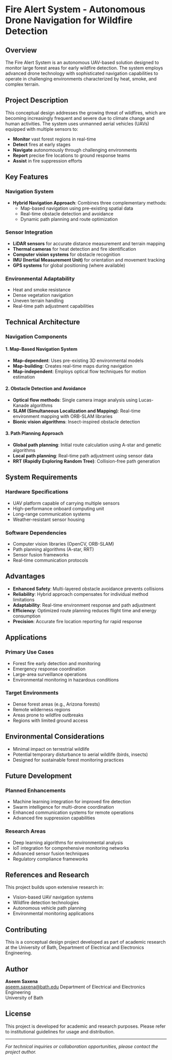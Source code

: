 # Fire Alert System - Autonomous Drone Navigation for Wildfire Detection

## Overview

The Fire Alert System is an autonomous UAV-based solution designed to monitor large forest areas for early wildfire detection. The system employs advanced drone technology with sophisticated navigation capabilities to operate in challenging environments characterized by heat, smoke, and complex terrain.

## Project Description

This conceptual design addresses the growing threat of wildfires, which are becoming increasingly frequent and severe due to climate change and human activities. The system uses unmanned aerial vehicles (UAVs) equipped with multiple sensors to:

- **Monitor** vast forest regions in real-time
- **Detect** fires at early stages
- **Navigate** autonomously through challenging environments
- **Report** precise fire locations to ground response teams
- **Assist** in fire suppression efforts

## Key Features

### Navigation System
- **Hybrid Navigation Approach**: Combines three complementary methods:
  - Map-based navigation using pre-existing spatial data
  - Real-time obstacle detection and avoidance
  - Dynamic path planning and route optimization

### Sensor Integration
- **LiDAR sensors** for accurate distance measurement and terrain mapping
- **Thermal cameras** for heat detection and fire identification
- **Computer vision systems** for obstacle recognition
- **IMU (Inertial Measurement Unit)** for orientation and movement tracking
- **GPS systems** for global positioning (where available)

### Environmental Adaptability
- Heat and smoke resistance
- Dense vegetation navigation
- Uneven terrain handling
- Real-time path adjustment capabilities

## Technical Architecture

### Navigation Components

#### 1. Map-Based Navigation System
- **Map-dependent**: Uses pre-existing 3D environmental models
- **Map-building**: Creates real-time maps during navigation
- **Map-independent**: Employs optical flow techniques for motion estimation

#### 2. Obstacle Detection and Avoidance
- **Optical flow methods**: Single camera image analysis using Lucas-Kanade algorithms
- **SLAM (Simultaneous Localization and Mapping)**: Real-time environment mapping with ORB-SLAM libraries
- **Bionic vision algorithms**: Insect-inspired obstacle detection

#### 3. Path Planning Approach
- **Global path planning**: Initial route calculation using A-star and genetic algorithms
- **Local path planning**: Real-time path adjustment using sensor data
- **RRT (Rapidly Exploring Random Tree)**: Collision-free path generation

## System Requirements

### Hardware Specifications
- UAV platform capable of carrying multiple sensors
- High-performance onboard computing unit
- Long-range communication systems
- Weather-resistant sensor housing

### Software Dependencies
- Computer vision libraries (OpenCV, ORB-SLAM)
- Path planning algorithms (A-star, RRT)
- Sensor fusion frameworks
- Real-time communication protocols

## Advantages

- **Enhanced Safety**: Multi-layered obstacle avoidance prevents collisions
- **Reliability**: Hybrid approach compensates for individual method limitations
- **Adaptability**: Real-time environment response and path adjustment
- **Efficiency**: Optimized route planning reduces flight time and energy consumption
- **Precision**: Accurate fire location reporting for rapid response

## Applications

### Primary Use Cases
- Forest fire early detection and monitoring
- Emergency response coordination
- Large-area surveillance operations
- Environmental monitoring in hazardous conditions

### Target Environments
- Dense forest areas (e.g., Arizona forests)
- Remote wilderness regions
- Areas prone to wildfire outbreaks
- Regions with limited ground access

## Environmental Considerations

- Minimal impact on terrestrial wildlife
- Potential temporary disturbance to aerial wildlife (birds, insects)
- Designed for sustainable forest monitoring practices

## Future Development

### Planned Enhancements
- Machine learning integration for improved fire detection
- Swarm intelligence for multi-drone coordination
- Enhanced communication systems for remote operations
- Advanced fire suppression capabilities

### Research Areas
- Deep learning algorithms for environmental analysis
- IoT integration for comprehensive monitoring networks
- Advanced sensor fusion techniques
- Regulatory compliance frameworks

## References and Research

This project builds upon extensive research in:
- Vision-based UAV navigation systems
- Wildfire detection technologies
- Autonomous vehicle path planning
- Environmental monitoring applications

## Contributing

This is a conceptual design project developed as part of academic research at the University of Bath, Department of Electrical and Electronics Engineering.

## Author

**Aseem Saxena**  
aseem.saxena@bath.edu
Department of Electrical and Electronics Engineering  
University of Bath

## License

This project is developed for academic and research purposes. Please refer to institutional guidelines for usage and distribution.

---

*For technical inquiries or collaboration opportunities, please contact the project author.*
